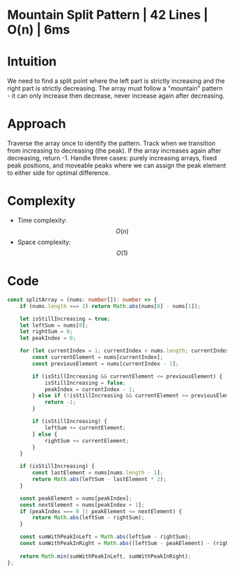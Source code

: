 # Mountain Split Pattern | 42 Lines | O(n) | 6ms

# Intuition
We need to find a split point where the left part is strictly increasing and the right part is strictly decreasing. The array must follow a "mountain" pattern - it can only increase then decrease, never increase again after decreasing.

# Approach
Traverse the array once to identify the pattern. Track when we transition from increasing to decreasing (the peak). If the array increases again after decreasing, return -1. Handle three cases: purely increasing arrays, fixed peak positions, and moveable peaks where we can assign the peak element to either side for optimal difference.

# Complexity
- Time complexity: $$O(n)$$
- Space complexity: $$O(1)$$

# Code
```typescript
const splitArray = (nums: number[]): number => {
    if (nums.length === 2) return Math.abs(nums[0] - nums[1]);

    let isStillIncreasing = true;
    let leftSum = nums[0];
    let rightSum = 0;
    let peakIndex = 0;

    for (let currentIndex = 1; currentIndex < nums.length; currentIndex++) {
        const currentElement = nums[currentIndex];
        const previousElement = nums[currentIndex - 1];

        if (isStillIncreasing && currentElement <= previousElement) {
            isStillIncreasing = false;
            peakIndex = currentIndex - 1;
        } else if (!isStillIncreasing && currentElement >= previousElement) {
            return -1;
        }

        if (isStillIncreasing) {
            leftSum += currentElement;
        } else {
            rightSum += currentElement;
        }
    }

    if (isStillIncreasing) {
        const lastElement = nums[nums.length - 1];
        return Math.abs(leftSum - lastElement * 2);
    }

    const peakElement = nums[peakIndex];
    const nextElement = nums[peakIndex + 1];
    if (peakIndex === 0 || peakElement <= nextElement) {
        return Math.abs(leftSum - rightSum);
    }

    const sumWithPeakInLeft = Math.abs(leftSum - rightSum);
    const sumWithPeakInRight = Math.abs((leftSum - peakElement) - (rightSum + peakElement));
    
    return Math.min(sumWithPeakInLeft, sumWithPeakInRight);
};
```